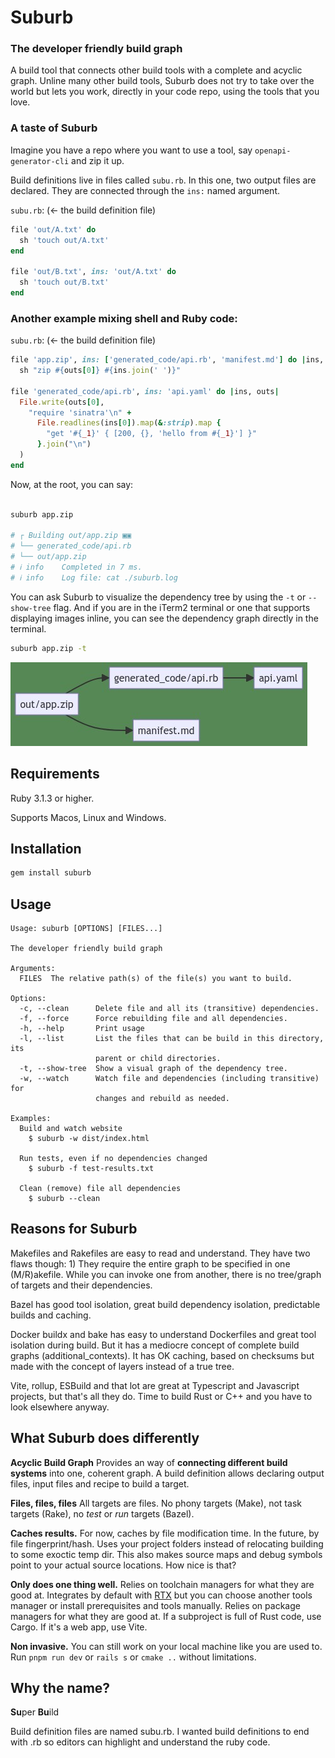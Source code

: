 # Suburb


### The developer friendly build graph

A build tool that connects other build tools with a complete and acyclic graph.
Unline many other build tools, Suburb does not try to take over the world but lets you work,
directly in your code repo, using the tools that you love.



### A taste of Suburb


Imagine you have a repo where you want to use a tool, say `openapi-generator-cli` and zip it up.

Build definitions live in files called `subu.rb`. In this one, two output files are declared. They are connected through the `ins:` named argument.


`subu.rb`: (&larr; the build definition file)
```ruby
file 'out/A.txt' do
  sh 'touch out/A.txt'
end

file 'out/B.txt', ins: 'out/A.txt' do
  sh 'touch out/B.txt'
end
```


### Another example mixing shell and Ruby code:

`subu.rb`: (&larr; the build definition file)
```ruby
file 'app.zip', ins: ['generated_code/api.rb', 'manifest.md'] do |ins, outs|
  sh "zip #{outs[0]} #{ins.join(' ')}"

file 'generated_code/api.rb', ins: 'api.yaml' do |ins, outs|
  File.write(outs[0], 
    "require 'sinatra'\n" +
      File.readlines(ins[0]).map(&:strip).map { 
        "get '#{_1}' { [200, {}, 'hello from #{_1}'] }" 
      }.join("\n")
  )
end
```

Now, at the root, you can say:

```bash

suburb app.zip

# ┌ Building out/app.zip ▣▣
# └── generated_code/api.rb
# └── out/app.zip
# ℹ info    Completed in 7 ms.
# ℹ info    Log file: cat ./suburb.log

```

You can ask Suburb to visualize the dependency tree by using the `-t` or `--show-tree` flag. 
And if you are in the iTerm2 terminal or one that supports displaying images inline, you can see the dependency graph directly in the terminal.

```bash
suburb app.zip -t
```
![dependencies](scenarios/readme-example/deps.jpeg)


## Requirements

Ruby 3.1.3 or higher.

Supports Macos, Linux and Windows.

## Installation

```bash
gem install suburb
```

## Usage

```
Usage: suburb [OPTIONS] [FILES...]

The developer friendly build graph

Arguments:
  FILES  The relative path(s) of the file(s) you want to build.

Options:
  -c, --clean      Delete file and all its (transitive) dependencies.
  -f, --force      Force rebuilding file and all dependencies.
  -h, --help       Print usage
  -l, --list       List the files that can be build in this directory, its
                   parent or child directories.
  -t, --show-tree  Show a visual graph of the dependency tree.
  -w, --watch      Watch file and dependencies (including transitive) for
                   changes and rebuild as needed.

Examples:
  Build and watch website
    $ suburb -w dist/index.html

  Run tests, even if no dependencies changed
    $ suburb -f test-results.txt

  Clean (remove) file all dependencies
    $ suburb --clean
```

## Reasons for Suburb

Makefiles and Rakefiles are easy to read and understand. 
They have two flaws though: 1) They require the entire graph to be specified in one (M/R)akefile. While you can invoke one from another, there is no tree/graph of targets and their dependencies.

Bazel has good tool isolation, great build dependency isolation, predictable builds and caching.

Docker buildx and bake has easy to understand Dockerfiles and great tool isolation during build. But it has a mediocre concept of complete build graphs (additional_contexts). It has OK caching, based on checksums but made with the concept of layers instead of a true tree. 

Vite, rollup, ESBuild and that lot are great at Typescript and Javascript projects, but that's all they do. Time to build Rust or C++ and you have to look elsewhere anyway.


## What Suburb does differently

**Acyclic Build Graph**
Provides an way of **connecting different build systems** into one, coherent graph.
A build definition allows declaring output files, input files and recipe to build a target. 

**Files, files, files**
All targets are files. No phony targets (Make), not task targets (Rake), no _test_ or _run_ targets (Bazel).

**Caches results.** 
For now, caches by file modification time. In the future, by file fingerprint/hash.
Uses your project folders instead of relocating building to some exoctic temp dir. This also makes source maps and debug symbols point to your actual source locations. How nice is that? 

**Only does one thing well.** 
Relies on toolchain managers for what they are good at. Integrates by default with [RTX]() but you can choose another tools manager or install prerequisites and tools manually. 
Relies on package managers for what they are good at. If a subproject is full of Rust code, use Cargo. If it's a web app, use Vite.

**Non invasive.** 
You can still work on your local machine like you are used to. Run `pnpm run dev` or `rails s` or `cmake ..` without limitations.



## Why the name?

**Su**per **Bu**ild 

Build definition files are named subu.rb. I wanted build definitions to end with .rb so editors can highlight and understand the ruby code.